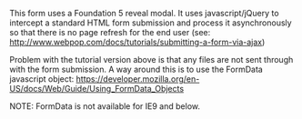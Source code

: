 This form uses a Foundation 5 reveal modal. It uses javascript/jQuery to intercept a standard HTML form submission and process it asynchronously so that there is no page refresh for the end user (see: http://www.webpop.com/docs/tutorials/submitting-a-form-via-ajax)

Problem with the tutorial version above is that any files are not sent through with the form submission.  A way around this is to use the FormData javascript object: https://developer.mozilla.org/en-US/docs/Web/Guide/Using_FormData_Objects

NOTE: FormData is not available for IE9 and below.
